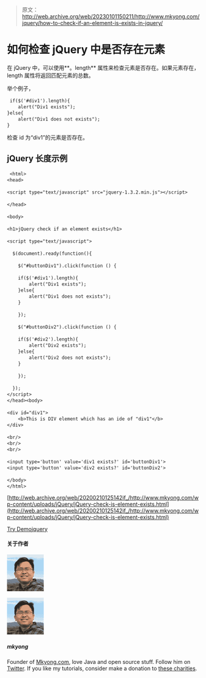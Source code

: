 > 原文：<http://web.archive.org/web/20230101150211/http://www.mkyong.com/jquery/how-to-check-if-an-element-is-exists-in-jquery/>

# 如何检查 jQuery 中是否存在元素

在 jQuery 中，可以使用**。length** 属性来检查元素是否存在。如果元素存在，length 属性将返回匹配元素的总数。

举个例子，

```
 if($('#div1').length){
	alert("Div1 exists");
}else{
	alert("Div1 does not exists");
} 
```

检查 id 为“div1”的元素是否存在。

## jQuery 长度示例

```
 <html>
<head>

<script type="text/javascript" src="jquery-1.3.2.min.js"></script>

</head>

<body>

<h1>jQuery check if an element exists</h1>

<script type="text/javascript">

  $(document).ready(function(){

    $("#buttonDiv1").click(function () {

	if($('#div1').length){
		alert("Div1 exists");
	}else{
		alert("Div1 does not exists");
	}

    });

    $("#buttonDiv2").click(function () {

	if($('#div2').length){
		alert("Div2 exists");
	}else{
		alert("Div2 does not exists");
	}

    });

  });
</script>
</head><body>

<div id="div1">
	<b>This is DIV element which has an ide of "div1"</b>
</div>

<br/>
<br/>
<br/>

<input type='button' value='div1 exists?' id='buttonDiv1'>
<input type='button' value='div2 exists?' id='buttonDiv2'>

</body>
</html> 
```

[http://web.archive.org/web/20200210125142if_/http://www.mkyong.com/wp-content/uploads/jQuery/jQuery-check-is-element-exists.html](http://web.archive.org/web/20200210125142if_/http://www.mkyong.com/wp-content/uploads/jQuery/jQuery-check-is-element-exists.html)

[Try Demo](http://web.archive.org/web/20200210125142/http://www.mkyong.com/wp-content/uploads/jQuery/jQuery-check-is-element-exists.html)[jquery](http://web.archive.org/web/20200210125142/https://mkyong.com/tag/jquery/)<input type="hidden" id="mkyong-current-postId" value="5070">

#### 关于作者

<noscript><img alt="author image" src="img/be422061d2d4f2a3263aac267f4522b4.png" srcset="http://web.archive.org/web/20200210125142im_/https://secure.gravatar.com/avatar/622c70d2908e68ecc070ca6754245bb2?s=192&amp;d=mm&amp;r=g 2x" class="avatar avatar-96 photo d-flex mr-3 rounded-circle" height="96" width="96" data-original-src="http://web.archive.org/web/20200210125142im_/https://secure.gravatar.com/avatar/622c70d2908e68ecc070ca6754245bb2?s=96&amp;d=mm&amp;r=g"/></noscript>

![author image](img/94912021a23b80bf381a58ac2c70e058.png)

##### mkyong

Founder of [Mkyong.com](http://web.archive.org/web/20200210125142/https://mkyong.com/), love Java and open source stuff. Follow him on [Twitter](http://web.archive.org/web/20200210125142/https://twitter.com/mkyong). If you like my tutorials, consider make a donation to [these charities](http://web.archive.org/web/20200210125142/http://www.mkyong.com/blog/donate-to-charity/).